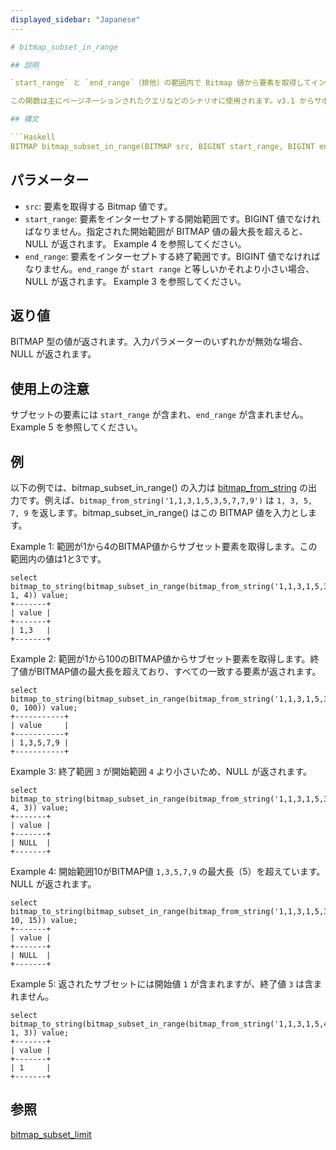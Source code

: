 ```yaml
---
displayed_sidebar: "Japanese"
---

# bitmap_subset_in_range

## 説明

`start_range` と `end_range`（排他）の範囲内で Bitmap 値から要素を取得してインターセプトします。出力される要素は Bitmap 値のサブセットです。

この関数は主にページネーションされたクエリなどのシナリオに使用されます。v3.1 からサポートされています。

## 構文

```Haskell
BITMAP bitmap_subset_in_range(BITMAP src, BIGINT start_range, BIGINT end_range)
```

## パラメーター

- `src`: 要素を取得する Bitmap 値です。
- `start_range`: 要素をインターセプトする開始範囲です。BIGINT 値でなければなりません。指定された開始範囲が BITMAP 値の最大長を超えると、NULL が返されます。 Example 4 を参照してください。
- `end_range`: 要素をインターセプトする終了範囲です。BIGINT 値でなければなりません。`end_range` が `start range` と等しいかそれより小さい場合、NULL が返されます。 Example 3 を参照してください。

## 返り値

BITMAP 型の値が返されます。入力パラメーターのいずれかが無効な場合、NULL が返されます。

## 使用上の注意

サブセットの要素には `start_range` が含まれ、`end_range` が含まれません。 Example 5 を参照してください。

## 例

以下の例では、bitmap_subset_in_range() の入力は [bitmap_from_string](./bitmap_from_string.md) の出力です。例えば、`bitmap_from_string('1,1,3,1,5,3,5,7,7,9')` は `1, 3, 5, 7, 9` を返します。bitmap_subset_in_range() はこの BITMAP 値を入力とします。

Example 1: 範囲が1から4のBITMAP値からサブセット要素を取得します。この範囲内の値は1と3です。

```Plaintext
select bitmap_to_string(bitmap_subset_in_range(bitmap_from_string('1,1,3,1,5,3,5,7,7,9'), 1, 4)) value;
+-------+
| value |
+-------+
| 1,3   |
+-------+
```

Example 2: 範囲が1から100のBITMAP値からサブセット要素を取得します。終了値がBITMAP値の最大長を超えており、すべての一致する要素が返されます。

```Plaintext
select bitmap_to_string(bitmap_subset_in_range(bitmap_from_string('1,1,3,1,5,3,5,7,7,9'), 0, 100)) value;
+-----------+
| value     |
+-----------+
| 1,3,5,7,9 |
+-----------+
```

Example 3: 終了範囲 `3` が開始範囲 `4` より小さいため、NULL が返されます。

```Plaintext
select bitmap_to_string(bitmap_subset_in_range(bitmap_from_string('1,1,3,1,5,3,5,7,7,9'), 4, 3)) value;
+-------+
| value |
+-------+
| NULL  |
+-------+
```

Example 4: 開始範囲10がBITMAP値 `1,3,5,7,9` の最大長（5）を超えています。NULL が返されます。

```Plain
select bitmap_to_string(bitmap_subset_in_range(bitmap_from_string('1,1,3,1,5,3,5,7,7,9'), 10, 15)) value;
+-------+
| value |
+-------+
| NULL  |
+-------+
```

Example 5: 返されたサブセットには開始値 `1` が含まれますが、終了値 `3` は含まれません。

```plaintext
select bitmap_to_string(bitmap_subset_in_range(bitmap_from_string('1,1,3,1,5,4,5,6,7,9'), 1, 3)) value;
+-------+
| value |
+-------+
| 1     |
+-------+
```

## 参照

[bitmap_subset_limit](./bitmap_subset_limit.md)
```